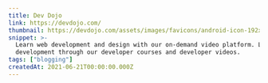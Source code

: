 ```yaml
---
title: Dev Dojo
link: https://devdojo.com/
thumbnail: https://devdojo.com/assets/images/favicons/android-icon-192x192.png
snippet: >-
  Learn web development and design with our on-demand video platform. Learn
  development through our developer courses and developer videos.
tags: ["blogging"]
createdAt: 2021-06-21T00:00:00.000Z
---
```

